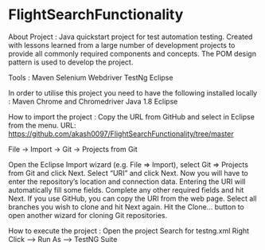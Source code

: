 # FlightSearchFunctionality

About Project : 
  Java quickstart project for test automation testing. Created with lessons learned from a large number of development projects to provide all commonly
  required components and concepts. The POM design  pattern is used to develop the project.

Tools : 
  Maven
  Selenium Webdriver
  TestNg
  Eclipse
  
In order to utilise this project you need to have the following installed locally : 
  Maven 
  Chrome and Chromedriver
  Java 1.8
  Eclipse
  
How to import the project : 
   Copy the URL from GitHub and select in Eclipse from the menu.
   URL: https://github.com/akash0097/FlightSearchFunctionality/tree/master
   
   File → Import → Git → Projects from Git
   
   Open the Eclipse Import wizard (e.g. File => Import), select Git => Projects from Git and click Next.
   Select “URI” and click Next.
   Now you will have to enter the repository’s location and connection data. Entering the URI will automatically fill some fields. Complete any other required fields and hit        Next. If you use GitHub, you can copy the URI from the web page.
   Select all branches you wish to clone and hit Next again.
   Hit the Clone… button to open another wizard for cloning Git repositories.

How to execute the project : 
   Open the project
   Search for testng.xml
   Right Click --> Run As --> TestNG Suite
   
   
  
